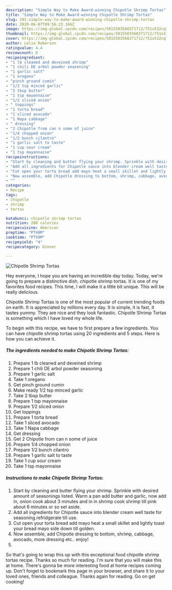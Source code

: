 ```yaml
---
description: "Simple Way to Make Award-winning Chipotle Shrimp Tortas"
title: "Simple Way to Make Award-winning Chipotle Shrimp Tortas"
slug: 291-simple-way-to-make-award-winning-chipotle-shrimp-tortas
date: 2020-06-07T09:56:23.166Z
image: https://img-global.cpcdn.com/recipes/5015503568371712/751x532cq70/chipotle-shrimp-tortas-recipe-main-photo.jpg
thumbnail: https://img-global.cpcdn.com/recipes/5015503568371712/751x532cq70/chipotle-shrimp-tortas-recipe-main-photo.jpg
cover: https://img-global.cpcdn.com/recipes/5015503568371712/751x532cq70/chipotle-shrimp-tortas-recipe-main-photo.jpg
author: Lelia Roberson
ratingvalue: 4.4
reviewcount: 6
recipeingredient:
- "1 lb cleaned and deveined shrimp"
- "1 chili DE arbol powder seasoning"
- "1 garlic salt"
- "1 oregano"
- "pinch ground cumin"
- "1/2 tsp minced garlic"
- "2 tbsp butter"
- "1 tsp mayonnaise"
- "1/2 sliced onion"
- " toppings"
- "1 torta bread"
- "1 sliced avocado"
- "1 Napa cabbage"
- " dressing"
- "2 Chipotle from can n some of juice"
- "1/4 chopped onion"
- "1/2 bunch cilantro"
- "1 garlic salt to taste"
- "1 cup sour cream"
- "1 tsp mayonnaise"
recipeinstructions:
- "Start by cleaning and butter flying your shrimp. Sprinkle with desired amount of seasonings  listed. Warm a pan add butter and garlic, now add in, onion cook about 3 minutes and in in shrimp cook shrimp till pink about 6 minutes or so set aside."
- "Add all ingredients for Chipotle sauce into blender cream well taste for seasoning.refridgerate till use."
- "Cut open your torta bread add mayo heat a small skillet and lightly toast your bread mayo side down till golden."
- "Now assemble, add Chipotle dressing to bottom, shrimp, cabbage, avocado,  more dressing etc.. enjoy!"
- ""
categories:
- Recipe
tags:
- chipotle
- shrimp
- tortas

katakunci: chipotle shrimp tortas 
nutrition: 280 calories
recipecuisine: American
preptime: "PT40M"
cooktime: "PT59M"
recipeyield: "4"
recipecategory: Dinner

---
```



![Chipotle Shrimp Tortas](https://img-global.cpcdn.com/recipes/5015503568371712/751x532cq70/chipotle-shrimp-tortas-recipe-main-photo.jpg)

Hey everyone, I hope you are having an incredible day today. Today, we're going to prepare a distinctive dish, chipotle shrimp tortas. It is one of my favorites food recipes. This time, I will make it a little bit unique. This will be really delicious.

Chipotle Shrimp Tortas is one of the most popular of current trending foods on earth. It is appreciated by millions every day. It is simple, it is fast, it tastes yummy. They are nice and they look fantastic. Chipotle Shrimp Tortas is something which I have loved my whole life.




To begin with this recipe, we have to first prepare a few ingredients. You can have chipotle shrimp tortas using 20 ingredients and 5 steps. Here is how you can achieve it.

<!--inarticleads1-->

##### The ingredients needed to make Chipotle Shrimp Tortas:

1. Prepare 1 lb cleaned and deveined shrimp
1. Prepare 1 chili DE arbol powder seasoning
1. Prepare 1 garlic salt
1. Take 1 oregano
1. Get pinch ground cumin
1. Make ready 1/2 tsp minced garlic
1. Take 2 tbsp butter
1. Prepare 1 tsp mayonnaise
1. Prepare 1/2 sliced onion
1. Get  toppings
1. Prepare 1 torta bread
1. Take 1 sliced avocado
1. Take 1 Napa cabbage
1. Get  dressing
1. Get 2 Chipotle from can n some of juice
1. Prepare 1/4 chopped onion
1. Prepare 1/2 bunch cilantro
1. Prepare 1 garlic salt to taste
1. Take 1 cup sour cream
1. Take 1 tsp mayonnaise




<!--inarticleads2-->

##### Instructions to make Chipotle Shrimp Tortas:

1. Start by cleaning and butter flying your shrimp. Sprinkle with desired amount of seasonings  listed. Warm a pan add butter and garlic, now add in, onion cook about 3 minutes and in in shrimp cook shrimp till pink about 6 minutes or so set aside.
1. Add all ingredients for Chipotle sauce into blender cream well taste for seasoning.refridgerate till use.
1. Cut open your torta bread add mayo heat a small skillet and lightly toast your bread mayo side down till golden.
1. Now assemble, add Chipotle dressing to bottom, shrimp, cabbage, avocado,  more dressing etc.. enjoy!
1. 




So that's going to wrap this up with this exceptional food chipotle shrimp tortas recipe. Thanks so much for reading. I'm sure that you will make this at home. There's gonna be more interesting food at home recipes coming up. Don't forget to bookmark this page in your browser, and share it to your loved ones, friends and colleague. Thanks again for reading. Go on get cooking!
